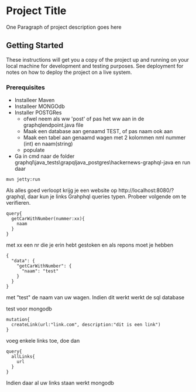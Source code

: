 # Project Title

One Paragraph of project description goes here

## Getting Started

These instructions will get you a copy of the project up and running on your local machine for development and testing purposes. See deployment for notes on how to deploy the project on a live system.

### Prerequisites

- Installeer Maven
- Installeer MONGOdb
- Installer POSTGRes
  - ofwel neem als ww 'post' of pas het ww aan in de graphqlendpoint.java file
  - Maak een database aan genaamd TEST, of pas naam ook aan
  - Maak een tabel aan genaamd wagen met 2 kolommen nml nummer (int) en naam(string)
  - populate
- Ga in cmd naar de folder graphql\java_tests\grapqljava_postgres\hackernews-graphql-java en run daar



```
mvn jetty:run
```

Als alles goed verloopt krijg je een website op http://localhost:8080/?graphql, daar kun je links Grahphql queries typen. Probeer volgende om te verifieren.

```
query{
  getCarWithNumber(nummer:xx){
    naam
  }
}
```

met xx een nr die je erin hebt gestoken en als repons moet je hebben

```
{
  "data": {
    "getCarWithNumber": {
      "naam": "test"
    }
  }
}
```

met "test" de naam van uw wagen. Indien dit werkt werkt de sql database

test voor mongodb

```
mutation{
  createLink(url:"link.com", description:"dit is een link")
}
```

voeg enkele links toe, doe dan 
```
query{
  allLinks{
    url
  }
}
```

Indien daar al uw links staan werkt mongodb










